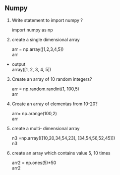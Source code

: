 ## Numpy

1. Write statement to import numpy ?

    import numpy as np

2. create a single dimensional array

    arr = np.array([1,2,3,4,5])   
    arr  
 + output  
     array([1, 2, 3, 4, 5])  

3. Create an array of 10 random integers?

    arr = np.random.randint(1, 100,5)  
    arr

4. Create an array of elementas from 10-20?
     
     arr= np.arange(100,2)  
      arr

5. create a  multi- dimensional array
     
     n3  =np.array([[10,20,34,54,23], [34,54,56,52,45]])  
      n3

6. create an array which contains value 5, 10 times   
    
    arr2 = np.ones(5)*50  
    arr2





















